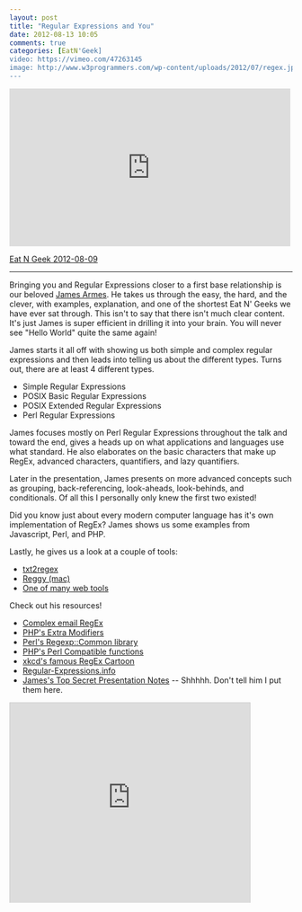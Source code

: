 ```yaml
---
layout: post
title: "Regular Expressions and You"
date: 2012-08-13 10:05
comments: true
categories: [EatN'Geek]
video: https://vimeo.com/47263145
image: http://www.w3programmers.com/wp-content/uploads/2012/07/regex.jpg
---
```


<iframe src="http://player.vimeo.com/video/47263145" width="500" height="281" frameborder="0" webkitAllowFullScreen mozallowfullscreen allowFullScreen></iframe> <p><a href="http://vimeo.com/47263145">Eat N Geek 2012-08-09</a>

------

Bringing you and Regular Expressions closer to a first base relationship is our beloved [James Armes](https://twitter.com/jamesiarmes). He takes us through the easy, the hard, and the clever, with examples, explanation, and one of the shortest Eat N' Geeks we have ever sat through. This isn't to say that there isn't much clear content. It's just James is super efficient in drilling it into your brain. You will never see "Hello World" quite the same again!

James starts it all off with showing us both simple and complex regular expressions and then leads into telling us about the different types. Turns out, there are at least 4 different types.

* Simple Regular Expressions
* POSIX Basic Regular Expressions
* POSIX Extended Regular Expressions
* Perl Regular Expressions

James focuses mostly on Perl Regular Expressions throughout the talk and toward the end, gives a heads up on what applications and languages use what standard. He also elaborates on the basic characters that make up RegEx, advanced characters, quantifiers, and lazy quantifiers.

Later in the presentation, James presents on more advanced concepts such as grouping, back-referencing, look-aheads, look-behinds, and conditionals. Of all this I personally only knew the first two existed!

Did you know just about every modern computer language has it's own implementation of RegEx? James shows us some examples from Javascript, Perl, and PHP.

Lastly, he gives us a look at a couple of tools:

* [txt2regex](http://aurelio.net/txt2regex/)
* [Reggy (mac)](http://reggyapp.com/)
* [One of many web tools](http://regex.larsolavtorvik.com/)

Check out his resources!

* [Complex email RegEx](http://ex-parrot.com/~pdw/Mail-RFC822-Address.html)
* [PHP's Extra Modifiers](http://php.net/manual/reference.pcre.pattern.modifiers.php)
* [Perl's Regexp::Common library](http://search.cpan.org/dist/Regexp-Common/)
* [PHP's Perl Compatible functions](http://www.php.net/manual/en/book.pcre.php)
* [xkcd's famous RegEx Cartoon](http://xkcd.com/208/)
* [Regular-Expressions.info](http://www.regular-expressions.info/)
* [James's Top Secret Presentation Notes](https://www.evernote.com/shard/s124/sh/bd3b424e-f89e-4eb0-a388-cc2a7c44a888/9707ed01c5481a831725344dfb170fe1) -- Shhhhh. Don't tell him I put them here.

<iframe src="http://www.slideshare.net/slideshow/embed_code/13925572" width="427" height="356" frameborder="0" marginwidth="0" marginheight="0" scrolling="no" style="border:1px solid #CCC;border-width:1px 1px 0;margin-bottom:5px" allowfullscreen></iframe>

